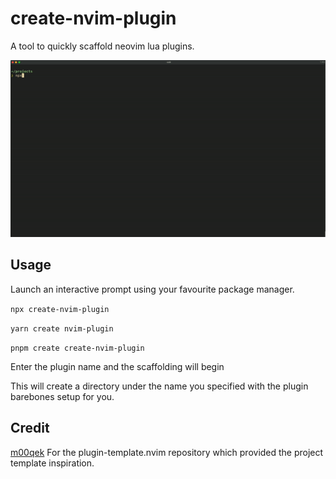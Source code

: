# create-nvim-plugin

A tool to quickly scaffold neovim lua plugins.

![](example.gif)

## Usage

Launch an interactive prompt using your favourite package manager.

`npx create-nvim-plugin`

`yarn create nvim-plugin`

`pnpm create create-nvim-plugin`

Enter the plugin name and the scaffolding will begin

This will create a directory under the name you specified with the plugin barebones setup for you.

## Credit

[m00qek](https://github.com/m00qek/plugin-template.nvim) For the plugin-template.nvim repository which provided the project template inspiration.

